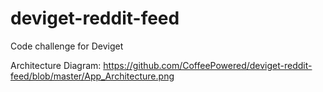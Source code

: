 # deviget-reddit-feed
Code challenge for Deviget

Architecture Diagram:
https://github.com/CoffeePowered/deviget-reddit-feed/blob/master/App_Architecture.png
